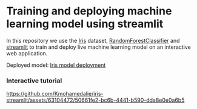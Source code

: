 # Training and deploying machine learning model using streamlit

In this repository we use the [Iris](https://www.kaggle.com/datasets/uciml/iris) dataset, [RandomForestClassifier](https://scikit-learn.org/stable/modules/generated/sklearn.ensemble.RandomForestClassifier.html) and [streamlit](https://docs.streamlit.io/) to train and deploy live machine learning model on an interactive web application.


Deployed model: [Iris model deployment](https://iris-model-deployment.streamlit.app/)







### **Interactive tutorial**

https://github.com/Kmohamedalie/iris-streamlit/assets/63104472/50661fe2-bc6b-4441-b590-dda8e0e0a6b5

